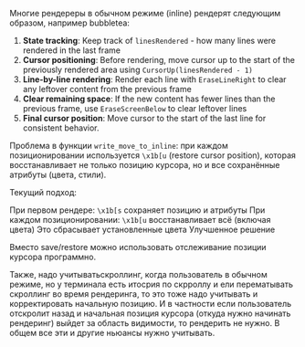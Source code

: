 Многие рендереры в обычном режиме (inline) рендерят следующим образом, например bubbletea:
1. **State tracking**: Keep track of `linesRendered` - how many lines were rendered in the last frame
2. **Cursor positioning**: Before rendering, move cursor up to the start of the previously rendered area using `CursorUp(linesRendered - 1)`
3. **Line-by-line rendering**: Render each line with `EraseLineRight` to clear any leftover content from the previous frame
4. **Clear remaining space**: If the new content has fewer lines than the previous frame, use `EraseScreenBelow` to clear leftover lines
5. **Final cursor position**: Move cursor to the start of the last line for consistent behavior.



Проблема в функции `write_move_to_inline`: при каждом позиционировании используется `\x1b[u` (restore cursor position), которая восстанавливает не только позицию курсора, но и все сохранённые атрибуты (цвета, стили).

Текущий подход:

При первом рендере: `\x1b[s` сохраняет позицию и атрибуты
При каждом позиционировании: `\x1b[u` восстанавливает всё (включая цвета)
Это сбрасывает установленные цвета
Улучшенное решение

Вместо save/restore можно использовать отслеживание позиции курсора программно. 

Также, надо учитыватьскроллинг, когда пользователь в обычном режиме, но у терминала есть итосрия по скрроллу и ели перематывать скроллинг во время рендеринга, то это тоже надо учитывать и корректировать начальную позицию. И в частности если пользователь отскролит назад и начальная позиция курсора (откуда нужно начинать рендеринг) выйдет за область видимости, то рендерить не нужно. В общем все эти и другие ньюансы нужно учитывать.